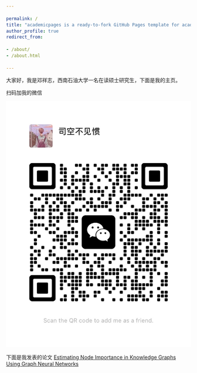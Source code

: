 ```yaml
---

permalink: /  
title: "academicpages is a ready-to-fork GitHub Pages template for academic personal websites"  
author_profile: true  
redirect_from:

- /about/
- /about.html

---
```


大家好，我是邓祥志，西南石油大学一名在读硕士研究生，下面是我的主页。

扫码加我的微信

![](./images/wechat.png)

下面是我发表的论文
[Estimating Node Importance in Knowledge Graphs Using
Graph Neural Networks](../assets/paper.pdf)